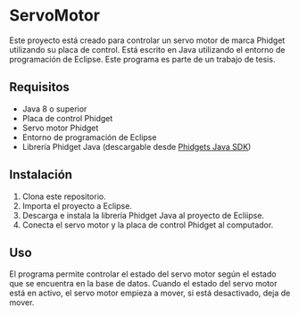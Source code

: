 # ServoMotor

Este proyecto está creado para controlar un servo motor de marca Phidget utilizando su placa de control. Está escrito en Java utilizando el entorno de programación de Eclipse. Este programa es parte de un trabajo de tesis. 

## Requisitos

- Java 8 o superior
- Placa de control Phidget
- Servo motor Phidget
- Entorno de programación de Eclipse
- Librería Phidget Java (descargable desde [Phidgets Java SDK](https://www.phidgets.com/docs/Language_-_Java))

## Instalación

1. Clona este repositorio.
2. Importa el proyecto a Eclipse.
3. Descarga e instala la librería Phidget Java al proyecto de Ecliipse.
4. Conecta el servo motor y la placa de control Phidget al computador.

## Uso

El programa permite controlar el estado del servo motor según el estado que se encuentra en la base de datos. Cuando el estado del servo motor está en activo, el servo motor empieza a mover, si está desactivado, deja de mover.